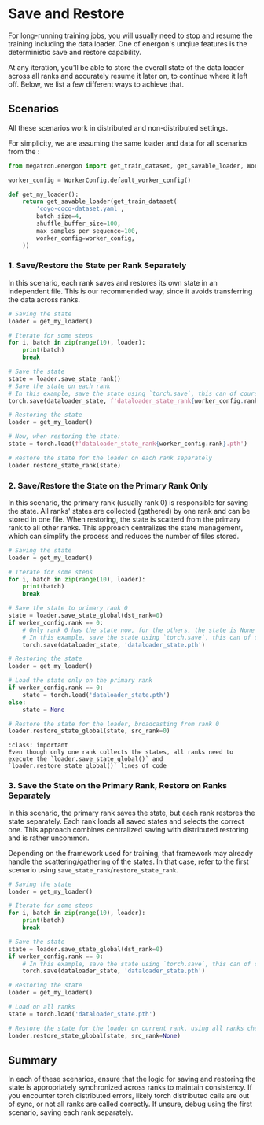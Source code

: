 <!--- Copyright (c) 2025, NVIDIA CORPORATION.
SPDX-License-Identifier: BSD-3-Clause -->

# Save and Restore

For long-running training jobs, you will usually need to stop and resume the training including the data loader.
One of energon's unqiue features is the deterministic save and restore capability.

At any iteration, you'll be able to store the overall state of the data loader across all ranks and accurately resume it later on, to continue where it left off.
Below, we list a few different ways to achieve that.

## Scenarios

All these scenarios work in distributed and non-distributed settings.

For simplicity, we are assuming the same loader and data for all scenarios from the [](../basic/quickstart):
```python
from megatron.energon import get_train_dataset, get_savable_loader, WorkerConfig

worker_config = WorkerConfig.default_worker_config()

def get_my_loader():
    return get_savable_loader(get_train_dataset(
        'coyo-coco-dataset.yaml',
        batch_size=4,
        shuffle_buffer_size=100,
        max_samples_per_sequence=100,
        worker_config=worker_config,
    ))

```

### 1. Save/Restore the State per Rank Separately

In this scenario, each rank saves and restores its own state in an independent file.
This is our recommended way, since it avoids transferring the data across ranks.

```python
# Saving the state
loader = get_my_loader()

# Iterate for some steps
for i, batch in zip(range(10), loader):
    print(batch)
    break

# Save the state
state = loader.save_state_rank()
# Save the state on each rank
# In this example, save the state using `torch.save`, this can of course be custom
torch.save(dataloader_state, f'dataloader_state_rank{worker_config.rank}.pth')
```

```python
# Restoring the state
loader = get_my_loader()

# Now, when restoring the state:
state = torch.load(f'dataloader_state_rank{worker_config.rank}.pth')

# Restore the state for the loader on each rank separately
loader.restore_state_rank(state)
```


### 2. Save/Restore the State on the Primary Rank Only

In this scenario, the primary rank (usually rank 0) is responsible for saving the state.
All ranks' states are collected (gathered) by one rank and can be stored in one file.
When restoring, the state is scatterd from the primary rank to all other ranks.
This approach centralizes the state management, which can simplify the process and reduces the number of files stored.

```python
# Saving the state
loader = get_my_loader()

# Iterate for some steps
for i, batch in zip(range(10), loader):
    print(batch)
    break

# Save the state to primary rank 0
state = loader.save_state_global(dst_rank=0)
if worker_config.rank == 0:
    # Only rank 0 has the state now, for the others, the state is None
    # In this example, save the state using `torch.save`, this can of course be custom
    torch.save(dataloader_state, 'dataloader_state.pth')
```

```python
# Restoring the state
loader = get_my_loader()

# Load the state only on the primary rank
if worker_config.rank == 0:
    state = torch.load('dataloader_state.pth')
else:
    state = None

# Restore the state for the loader, broadcasting from rank 0
loader.restore_state_global(state, src_rank=0)
```


```{admonition} Note
:class: important
Even though only one rank collects the states, all ranks need to execute the `loader.save_state_global()` and `loader.restore_state_global()` lines of code
```

### 3. Save the State on the Primary Rank, Restore on Ranks Separately

In this scenario, the primary rank saves the state, but each rank restores the state separately. Each rank loads all saved states and selects the correct one. This approach combines centralized saving with distributed restoring and is rather uncommon.

Depending on the framework used for training, that framework may already handle the scattering/gathering of the states. In that case, refer to the first scenario using `save_state_rank`/`restore_state_rank`.

```python
# Saving the state
loader = get_my_loader()

# Iterate for some steps
for i, batch in zip(range(10), loader):
    print(batch)
    break

# Save the state
state = loader.save_state_global(dst_rank=0)
if worker_config.rank == 0:
    # In this example, save the state using `torch.save`, this can of course be custom
    torch.save(dataloader_state, 'dataloader_state.pth')
```

```python
# Restoring the state
loader = get_my_loader()

# Load on all ranks
state = torch.load('dataloader_state.pth')

# Restore the state for the loader on current rank, using all ranks checkpoint
loader.restore_state_global(state, src_rank=None)
```

## Summary

In each of these scenarios, ensure that the logic for saving and restoring the state is appropriately synchronized across ranks to maintain consistency.
If you encounter torch distributed errors, likely torch distributed calls are out of sync, or not all ranks are called correctly. If unsure, debug using the first scenario, saving each rank separately.
